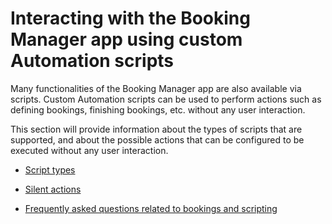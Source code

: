 # Interacting with the Booking Manager app using custom Automation scripts

Many functionalities of the Booking Manager app are also available via scripts. Custom Automation scripts can be used to perform actions such as defining bookings, finishing bookings, etc. without any user interaction.

This section will provide information about the types of scripts that are supported, and about the possible actions that can be configured to be executed without any user interaction.

- [Script types](Script_types.md)

- [Silent actions](Silent_actions.md)

- [Frequently asked questions related to bookings and scripting](Frequently_asked_questions_related_to_bookings_and_scripting.md)
